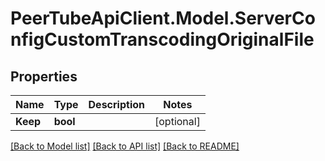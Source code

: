 # PeerTubeApiClient.Model.ServerConfigCustomTranscodingOriginalFile

## Properties

Name | Type | Description | Notes
------------ | ------------- | ------------- | -------------
**Keep** | **bool** |  | [optional] 

[[Back to Model list]](../README.md#documentation-for-models) [[Back to API list]](../README.md#documentation-for-api-endpoints) [[Back to README]](../README.md)

